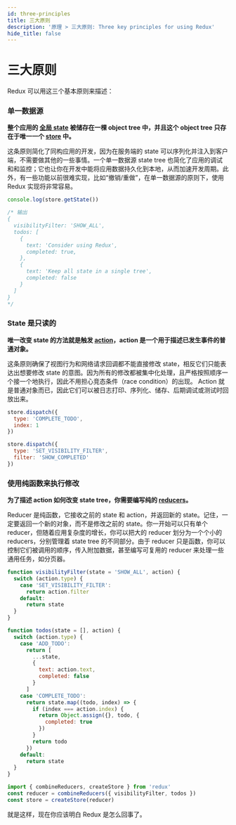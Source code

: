 ```yaml
---
id: three-principles
title: 三大原则
description: '原理 > 三大原则: Three key principles for using Redux'
hide_title: false
---
```


# 三大原则

Redux 可以用这三个基本原则来描述：

### 单一数据源

**整个应用的 [全局 state](./Glossary.md#state) 被储存在一棵 object tree 中，并且这个 object tree 只存在于唯一一个 [store](./Glossary.md#store) 中。**

这条原则简化了同构应用的开发，因为在服务端的 state 可以序列化并注入到客户端，不需要做其他的一些事情。一个单一数据源 state tree 也简化了应用的调试和和监控；它也让你在开发中能将应用数据持久化到本地，从而加速开发周期。此外，有一些功能以前很难实现，比如“撤销/重做”，在单一数据源的原则下，使用 Redux 实现将非常容易。

```js
console.log(store.getState())

/* 输出
{
  visibilityFilter: 'SHOW_ALL',
  todos: [
    {
      text: 'Consider using Redux',
      completed: true,
    },
    {
      text: 'Keep all state in a single tree',
      completed: false
    }
  ]
}
*/
```

### State 是只读的

**唯一改变 state 的方法就是触发 [action](./Glossary.md)，action 是一个用于描述已发生事件的普通对象。**

这条原则确保了视图行为和网络请求回调都不能直接修改 state，相反它们只能表达出想要修改 state 的意图。因为所有的修改都被集中化处理，且严格按照顺序一个接一个地执行，因此不用担心竞态条件（race condition）的出现。 Action 就是普通对象而已，因此它们可以被日志打印、序列化、储存、后期调试或测试时回放出来。

```js
store.dispatch({
  type: 'COMPLETE_TODO',
  index: 1
})

store.dispatch({
  type: 'SET_VISIBILITY_FILTER',
  filter: 'SHOW_COMPLETED'
})
```

### 使用纯函数来执行修改

**为了描述 action 如何改变 state tree，你需要编写纯的 [reducers](./Glossary.md#reducer)。**

Reducer 是纯函数，它接收之前的 state 和 action，并返回新的 state。记住，一定要返回一个新的对象，而不是修改之前的 state。你一开始可以只有单个 reducer，但随着应用复杂度的增长，你可以把大的 reducer 划分为一个个小的 reducers，分别管理着 state tree 的不同部分。由于 reducer 只是函数，你可以控制它们被调用的顺序，传入附加数据，甚至编写可复用的 reducer 来处理一些通用任务，如分页器。

```js
function visibilityFilter(state = 'SHOW_ALL', action) {
  switch (action.type) {
    case 'SET_VISIBILITY_FILTER':
      return action.filter
    default:
      return state
  }
}

function todos(state = [], action) {
  switch (action.type) {
    case 'ADD_TODO':
      return [
        ...state,
        {
          text: action.text,
          completed: false
        }
      ]
    case 'COMPLETE_TODO':
      return state.map((todo, index) => {
        if (index === action.index) {
          return Object.assign({}, todo, {
            completed: true
          })
        }
        return todo
      })
    default:
      return state
  }
}

import { combineReducers, createStore } from 'redux'
const reducer = combineReducers({ visibilityFilter, todos })
const store = createStore(reducer)
```

就是这样，现在你应该明白 Redux 是怎么回事了。
